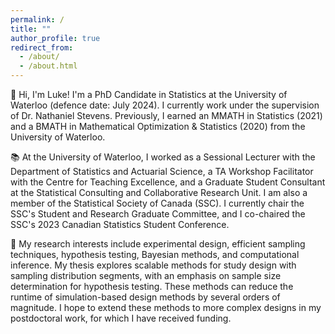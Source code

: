 ```yaml
---
permalink: /
title: ""
author_profile: true
redirect_from: 
  - /about/
  - /about.html
---
```


👋 Hi, I'm Luke! I'm a PhD Candidate in Statistics at the University of Waterloo (defence date: July 2024). I currently work under the supervision of Dr. Nathaniel Stevens. Previously, I earned an MMATH in Statistics (2021) and a BMATH in Mathematical Optimization & Statistics (2020) from the University of Waterloo.

📚 At the University of Waterloo, I worked as a Sessional Lecturer with the Department of Statistics and Actuarial Science, a TA Workshop Facilitator with the Centre for Teaching Excellence, and a Graduate Student Consultant at the Statistical Consulting and Collaborative Research Unit. I am also a member of the Statistical Society of Canada (SSC). I currently chair the SSC's Student and Research Graduate Committee, and I co-chaired the SSC's 2023 Canadian Statistics Student Conference.

🔬 My research interests include experimental design, efficient sampling techniques, hypothesis testing, Bayesian methods, and computational inference. My thesis explores scalable methods for study design with sampling distribution segments, with an emphasis on sample size determination for hypothesis testing. These methods can reduce the runtime of simulation-based design methods by several orders of magnitude. I hope to extend these methods to more complex designs in my postdoctoral work, for which I have received funding.
